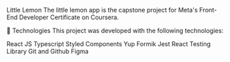 Little Lemon
The little lemon app is the capstone project for Meta's Front-End Developer Certificate on Coursera.

🚀 Technologies
This project was developed with the following technologies:

React JS
Typescript
Styled Components
Yup
Formik
Jest
React Testing Library
Git and Github
Figma
